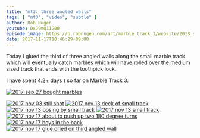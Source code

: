 ```yaml
---
title: "mt3: three angled walls"
tags: [ "mt3", "video", "subtle" ]
author: Rob Nugen
youtube: DxJ9mQ11G00
episode_image: https://b.robnugen.com/art/marble_track_3/website/2018_sep_02_mt3_placeholder.png
date: 2017-11-17T10:46:29+09:00
---
```


Today I glued the third of three angled walls along the small marble
track which will eventually catch marbles which will have rolled over
the medium sized track that ends with the toothpick lock.

I have spent [4.2+ days](
http://grun1.com/utils/timeCalc.html?t1=4:14:42&c1=June%202017%204:14:42&t2=10:16:10&c2=July%202017%2010:16:10&t3=26:12:06&c3=Aug%202017%2026:12:06&t4=29:46:54&c4=Sep%202017%2029:46:54&t5=14:55:11&c5=Oct%202017%2014:55:11&t6=2:19:13&c6=2%20Nov%202017&t7=1:54:31&c7=6%20Nov%202017&t8=47:52&c8=6%20Nov%202017&t9=2:25:09&c9=7%20Nov%202017&t10=1:25:57&c10=9%20Nov%202017&t11=2:13:11&c11=9%20Nov%202017&t12=1:54:05&c12=10%20Nov%202017&t13=1:41:17&c13=13%20Nov%202017&t14=1:25:43&c14=16%20Nov%202017&mode=0&fs3=1&ft2=1&f3t1=1&f4t0=1&d=:&o10=1&fps=)
) so far on Marble Track 3.


[![2017 sep 27 bought marbles](//b.robnugen.com/art/marble_track_3/set/thumbs/2017_sep_27_bought_marbles.jpg)](//b.robnugen.com/art/marble_track_3/set/2017_sep_27_bought_marbles.jpg)

[![2017 nov 03 still shot](//b.robnugen.com/art/marble_track_3/construction/2017/thumbs/2017_nov_03_still_shot.jpg)](//b.robnugen.com/art/marble_track_3/construction/2017/2017_nov_03_still_shot.jpg)
[![2017 nov 13 deck of small track](//b.robnugen.com/art/marble_track_3/construction/2017/thumbs/2017_nov_13_deck_of_small_track.jpg)](//b.robnugen.com/art/marble_track_3/construction/2017/2017_nov_13_deck_of_small_track.jpg)
[![2017 nov 13 posing by small track](//b.robnugen.com/art/marble_track_3/construction/2017/thumbs/2017_nov_13_posing_by_small_track.jpg)](//b.robnugen.com/art/marble_track_3/construction/2017/2017_nov_13_posing_by_small_track.jpg)
[![2017 nov 13 small track](//b.robnugen.com/art/marble_track_3/construction/2017/thumbs/2017_nov_13_small_track.jpg)](//b.robnugen.com/art/marble_track_3/construction/2017/2017_nov_13_small_track.jpg)
[![2017 nov 17 about to push up two 180 degree turns](//b.robnugen.com/art/marble_track_3/construction/2017/thumbs/2017_nov_17_about_to_push_up_two_180_degree_turns.jpg)](//b.robnugen.com/art/marble_track_3/construction/2017/2017_nov_17_about_to_push_up_two_180_degree_turns.jpg)
[![2017 nov 17 boys in the back](//b.robnugen.com/art/marble_track_3/construction/2017/thumbs/2017_nov_17_boys_in_the_back.jpg)](//b.robnugen.com/art/marble_track_3/construction/2017/2017_nov_17_boys_in_the_back.jpg)
[![2017 nov 17 glue dried on third angled wall](//b.robnugen.com/art/marble_track_3/construction/2017/thumbs/2017_nov_17_glue_dried_on_third_angled_wall.jpg)](//b.robnugen.com/art/marble_track_3/construction/2017/2017_nov_17_glue_dried_on_third_angled_wall.jpg)
